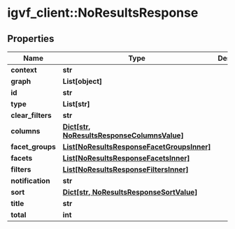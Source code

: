 # igvf_client::NoResultsResponse


## Properties
Name | Type | Description | Notes
------------ | ------------- | ------------- | -------------
**context** | **str** |  | [optional] 
**graph** | **List[object]** |  | [optional] 
**id** | **str** |  | [optional] 
**type** | **List[str]** |  | [optional] 
**clear_filters** | **str** |  | [optional] 
**columns** | [**Dict[str, NoResultsResponseColumnsValue]**](NoResultsResponseColumnsValue.md) |  | [optional] 
**facet_groups** | [**List[NoResultsResponseFacetGroupsInner]**](NoResultsResponseFacetGroupsInner.md) |  | [optional] 
**facets** | [**List[NoResultsResponseFacetsInner]**](NoResultsResponseFacetsInner.md) |  | [optional] 
**filters** | [**List[NoResultsResponseFiltersInner]**](NoResultsResponseFiltersInner.md) |  | [optional] 
**notification** | **str** |  | [optional] 
**sort** | [**Dict[str, NoResultsResponseSortValue]**](NoResultsResponseSortValue.md) |  | [optional] 
**title** | **str** |  | [optional] 
**total** | **int** |  | [optional] 


